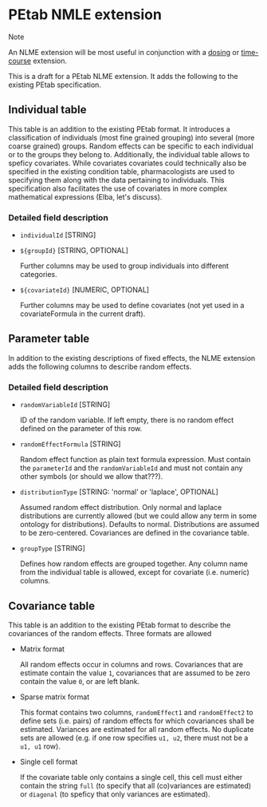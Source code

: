 # PEtab NMLE extension

> [!NOTE]  
> An NLME extension will be most useful in conjunction with a [dosing](https://github.com/PEtab-dev/PEtab/issues/564) or [time-course](https://github.com/dilpath/petab_timecourse) extension.

This is a draft for a PEtab NLME extension. It adds the following to the existing PEtab specification.

## Individual table

This table is an addition to the existing PEtab format. It introduces a classification of individuals (most fine grained grouping) into several (more coarse grained) groups. Random effects can be specific to each individual or to the groups they belong to. Additionally, the individual table allows to speficy covariates. While covariates covariates could technically also be specified in the existing condition table, pharmacologists are used to specifying them along with the data pertaining to individuals. This specification also facilitates the use of covariates in more complex mathematical expressions (Elba, let's discuss).

### Detailed field description

- `individualId` [STRING]
- `${groupId}` [STRING, OPTIONAL]

   Further columns may be used to group individuals into different categories.

- `${covariateId}` [NUMERIC, OPTIONAL]

   Further columns may be used to define covariates (not yet used in a covariateFormula in the current draft).

## Parameter table

In addition to the existing descriptions of fixed effects, the NLME extension adds the following columns to describe random effects.

### Detailed field description

- `randomVariableId` [STRING]

   ID of the random variable. If left empty, there is no random effect defined on the parameter of this row.

- `randomEffectFormula` [STRING]

   Random effect function as plain text formula expression. Must contain the `parameterId` and the `randomVariableId` and must not contain any other symbols (or should we allow that???).

-  `distributionType` [STRING: 'normal' or 'laplace', OPTIONAL]

   Assumed random effect distribution. Only normal and laplace distributions are currently allowed (but we could allow any term in some ontology for distributions). Defaults to normal. Distributions are assumed to be zero-centered. Covariances are defined in the covariance table.

- `groupType` [STRING]

   Defines how random effects are grouped together. Any column name from the individual table is allowed, except for covariate (i.e. numeric) columns.

## Covariance table

This table is an addition to the existing PEtab format to describe the covariances of the random effects. Three formats are allowed

- Matrix format

  All random effects occur in columns and rows. Covariances that are estimate contain the value `1`, covariances that are assumed to be zero contain the value `0`, or are left blank.

- Sparse matrix format

  This format contains two columns, `randomEffect1` and `randomEffect2` to define sets (i.e. pairs) of random effects for which covariances shall be estimated. Variances are estimated for all random effects. No duplicate sets are allowed (e.g. if one row specifies `u1, u2`, there must not be a `u1, u1` row).

- Single cell format

  If the covariate table only contains a single cell, this cell must either contain the string `full` (to specify that all (co)variances are estimated) or `diagonal` (to speficy that only variances are estimated).
